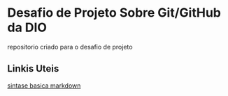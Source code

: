 # Desafio de Projeto Sobre Git/GitHub da DIO
repositorio criado para o desafio de projeto

## Linkis Uteis
[sintase basica markdown](https://www.markdownguide.org/basic-syntax/)
